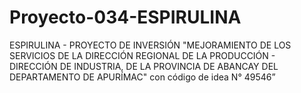 # Proyecto-034-ESPIRULINA
ESPIRULINA - PROYECTO DE INVERSIÓN "MEJORAMIENTO DE LOS SERVICIOS DE LA DIRECCIÓN REGIONAL DE LA PRODUCCIÓN - DIRECCIÓN DE INDUSTRIA, DE LA PROVINCIA DE ABANCAY DEL DEPARTAMENTO DE APURÍMAC" con código de idea N° 49546”
